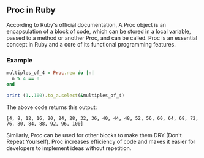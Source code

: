 ## Proc in Ruby
According to Ruby's official documentation, A Proc object is an encapsulation of a block of code, which can be stored in a local variable, passed to a method or another Proc, and can be called. 
Proc is an essential concept in Ruby and a core of its functional programming features.

### Example
```ruby
multiples_of_4 = Proc.new do |n|
  n % 4 == 0
end

print (1..100).to_a.select(&multiples_of_4)
```
The above code returns this output:
```
[4, 8, 12, 16, 20, 24, 28, 32, 36, 40, 44, 48, 52, 56, 60, 64, 68, 72, 76, 80, 84, 88, 92, 96, 100]
```
Similarly, Proc can be used for other blocks to make them DRY (Don't Repeat Yourself). Proc increases efficiency of code and makes it easier for developers to implement ideas without repetition.
